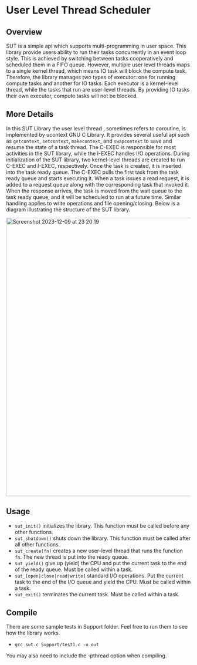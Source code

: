 # User Level Thread Scheduler

## Overview
SUT is a simple api which supports multi-programming in user space. This library provide users ability to run their tasks concurrently in an event loop style. This is achieved by switching between tasks cooperatively and scheduled them in a FIFO queue.  However, multiple user level threads maps to a single kernel thread, which means IO task will block the compute task. Therefore, the library manages two types of executor: one for running compute tasks and another for IO tasks. Each executor is a kernel-level thread, while the tasks that run are user-level threads. By providing IO tasks their own executor, compute tasks will not be blocked.

## More Details
In this SUT Library the user level thread , sometimes refers to coroutine, is implemented by ucontext GNU C Library. It provides several useful api such as `getcontext`, `setcontext`, `makecontext`, and `swapcontext` to save and resume the state of a task thread. The C-EXEC is responsible for most activities in the SUT library, while the I-EXEC handles I/O operations. During initialization of the SUT library, two kernel-level threads are created to run C-EXEC and I-EXEC, respectively. Once the task is created, it is inserted into the task ready queue. The C-EXEC pulls the first task from the task ready queue and starts executing it. When a task issues a read request, it is added to a request queue along with the corresponding task that invoked it. When the response arrives, the task is moved from the wait queue to the task ready queue, and it will be scheduled to run at a future time. Similar handling applies to write operations and file opening/closing.
Below is a diagram illustrating the structure of the SUT library.

<img width="759" alt="Screenshot 2023-12-09 at 23 20 19" src="https://github.com/xxxxuchen/Thread-Scheduler/assets/119140869/f216d641-315a-4e39-bbe1-308799bb8d69">


## Usage
- `sut_init()` initializes the library. This function must be called before any other functions.
- `sut_shutdown()` shuts down the library. This function must be called after all other functions.
- `sut_create(fn)` creates a new user-level thread that runs the function `fn`. The new thread is put into the ready queue.
- `sut_yield()` give up (yield) the CPU and put the current task to the end of the ready queue. Must be called within a task.
- `sut_[open|close|read|write]` standard I/O operations. Put the current task to the end of the I/O queue and yield the CPU. Must be called within a task.
- `sut_exit()` terminates the current task. Must be called within a task.

## Compile
There are some sample tests in Support folder. Feel free to run them to see how the library works.
- `gcc sut.c Support/test1.c -o out`

You may also need to include the -pthread option when compiling.

